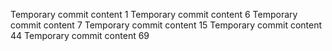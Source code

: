 Temporary commit content 1
Temporary commit content 6
Temporary commit content 7
Temporary commit content 15
Temporary commit content 44
Temporary commit content 69
